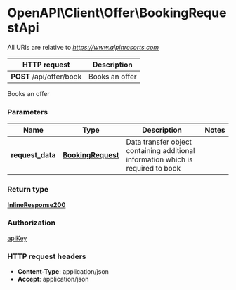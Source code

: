 # OpenAPI\Client\Offer\BookingRequestApi

All URIs are relative to *https://www.alpinresorts.com*

 HTTP request | Description
 ------------- | -------------
 **POST** /api/offer/book | Books an offer

Books an offer

### Parameters


Name | Type | Description  | Notes
------------- | ------------- | ------------- | -------------
 **request_data** | [**BookingRequest**](../Model/BookingRequest.md)| Data transfer object containing additional information which is required to book |

### Return type

[**InlineResponse200**](../Model/InlineResponse200.md)

### Authorization

[apiKey](../../README.md#apiKey)

### HTTP request headers

- **Content-Type**: application/json
- **Accept**: application/json
